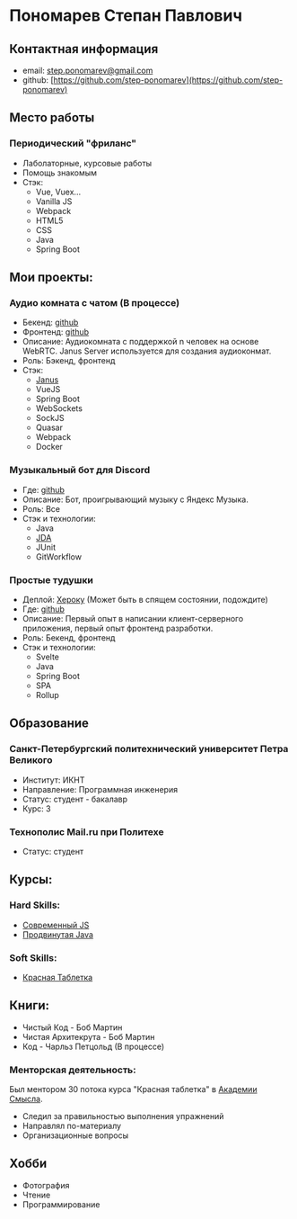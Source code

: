 # Пономарев Степан Павлович
## Контактная информация
 - email: step.ponomarev@gmail.com
 - github: [https://github.com/step-ponomarev](https://github.com/step-ponomarev)
    
## Место работы
### Периодический "фриланс"
  - Лаболаторные, курсовые работы
  - Помощь знакомым
  - Стэк: 
    - Vue, Vuex...
    - Vanilla JS
    - Webpack
    - HTML5
    - CSS
    - Java
    - Spring Boot
    
## Мои проекты:
### Аудио комната с чатом (В процессе)
  - Бекенд: [github](https://github.com/step-ponomarev/audio-chat-backend)
  - Фронтенд: [github](https://github.com/step-ponomarev/-audio-chat-frontend)
  - Описание: Аудиокомната с поддержкой n человек на основе WebRTC. Janus Server используется для создания аудиоконмат.
  - Роль: Бэкенд, фронтенд
  - Стэк:
    - [Janus](https://janus.conf.meetecho.com/)
    - VueJS
    - Spring Boot
    - WebSockets
    - SockJS
    - Quasar
    - Webpack
    - Docker   
 
### Музыкальный бот для Discord
  - Где: [github](https://github.com/step-ponomarev/yaBot)
  - Описание: Бот, проигрывающий музыку с Яндекс Музыка.  
  - Роль: Все
  - Стэк и технологии:
    - Java
    - [JDA](https://github.com/DV8FromTheWorld/JDA)
    - JUnit
    - GitWorkflow

### Простые тудушки
  - Деплой: [Хероку](https://stepan-todo.herokuapp.com/) (Может быть в спящем состоянии, подождите)
  - Где: [github](https://github.com/step-ponomarev/yodaweb)
  - Описание: Первый опыт в написании клиент-серверного приложения, первый опыт фронтенд разработки.
  - Роль: Бекенд, фронтенд  
  - Стэк и технологии:
    - Svelte
    - Java
    - Spring Boot
    - SPA
    - Rollup
  
## Образование
### Санкт-Петербургский политехнический университет Петра Великого
  - Институт: ИКНТ
  - Направление: Программная инженерия
  - Статус: студент - бакалавр
  - Курс: 3
  
### Технополис Mail.ru при Политехе
  - Статус: студент

## Курсы:
### Hard Skills:
  - [Современный JS](https://www.udemy.com/course/modern-javascript-from-beginning/)
  - [Продвинутая Java](https://www.udemy.com/course/javarussia/)
  
### Soft Skills:
  - [Красная Таблетка](https://intellect.academy//upload/Krasnaya_Tabletka.pdf)
  
## Книги:
  - Чистый Код - Боб Мартин
  - Чистая Архитекрута - Боб Мартин
  - Код - Чарльз Петцольд (В процессе)
  
### Менторская деятельность:
  Был ментором 30 потока курса "Красная таблетка" в [Академии Смысла](https://intellect.academy/).
  - Следил за правильностью выполнения упражнений
  - Направлял по-материалу
  - Организационные вопросы
  
## Хобби
  - Фотография
  - Чтение
  - Программирование
